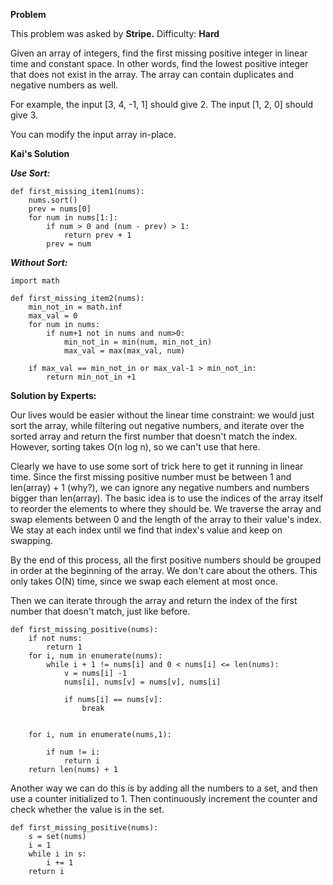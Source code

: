 
**Problem**

This problem was asked by **Stripe.** Difficulty: **Hard**

Given an array of integers, find the first missing positive integer in linear time and constant space. In other words, find the lowest positive integer that does not exist in the array. The array can contain duplicates and negative numbers as well.

For example, the input [3, 4, -1, 1] should give 2. The input [1, 2, 0] should give 3.

You can modify the input array in-place.

**Kai's Solution**

***Use Sort:***

```python3
def first_missing_item1(nums):
    nums.sort()
    prev = nums[0]
    for num in nums[1:]:
        if num > 0 and (num - prev) > 1:
            return prev + 1
        prev = num
```
***Without Sort:***

```python3
import math

def first_missing_item2(nums):
    min_not_in = math.inf
    max_val = 0
    for num in nums:
        if num+1 not in nums and num>0:
            min_not_in = min(num, min_not_in)
            max_val = max(max_val, num)
    
    if max_val == min_not_in or max_val-1 > min_not_in:
        return min_not_in +1
```

**Solution by Experts:**

Our lives would be easier without the linear time constraint: we would just sort the array, while filtering out negative numbers, and iterate over the sorted array and return the first number that doesn't match the index. However, sorting takes O(n log n), so we can't use that here.

Clearly we have to use some sort of trick here to get it running in linear time. Since the first missing positive number must be between 1 and len(array) + 1 (why?), we can ignore any negative numbers and numbers bigger than len(array). The basic idea is to use the indices of the array itself to reorder the elements to where they should be. We traverse the array and swap elements between 0 and the length of the array to their value's index. We stay at each index until we find that index's value and keep on swapping.

By the end of this process, all the first positive numbers should be grouped in order at the beginning of the array. We don't care about the others. This only takes O(N) time, since we swap each element at most once.

Then we can iterate through the array and return the index of the first number that doesn't match, just like before.


```python3
def first_missing_positive(nums):
    if not nums:
        return 1
    for i, num in enumerate(nums):
        while i + 1 != nums[i] and 0 < nums[i] <= len(nums):
            v = nums[i] -1
            nums[i], nums[v] = nums[v], nums[i]

            if nums[i] == nums[v]:
                break
        
    
    for i, num in enumerate(nums,1):

        if num != i:
            return i
    return len(nums) + 1
```

Another way we can do this is by adding all the numbers to a set, and then use a counter initialized to 1. Then continuously increment the counter and check whether the value is in the set.

```python3
def first_missing_positive(nums):
    s = set(nums)
    i = 1
    while i in s:
        i += 1
    return i
```

        
